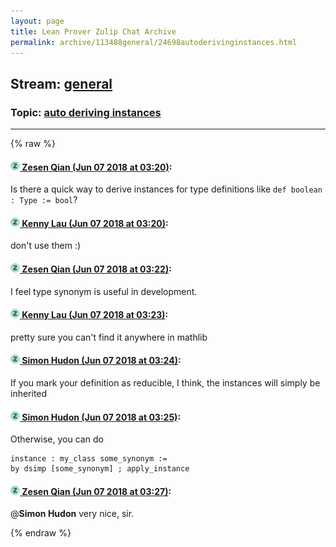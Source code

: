 ```yaml
---
layout: page
title: Lean Prover Zulip Chat Archive 
permalink: archive/113488general/24698autoderivinginstances.html
---
```


## Stream: [general](index.html)
### Topic: [auto deriving instances](24698autoderivinginstances.html)

---


{% raw %}
#### [![Click to go to Zulip](../../assets/img/zulip2.png) Zesen Qian (Jun 07 2018 at 03:20)](https://leanprover.zulipchat.com/#narrow/stream/113488-general/topic/auto%20deriving%20instances/near/127688095):
Is there a quick way to derive instances for type definitions like `def boolean : Type := bool`?

#### [![Click to go to Zulip](../../assets/img/zulip2.png) Kenny Lau (Jun 07 2018 at 03:20)](https://leanprover.zulipchat.com/#narrow/stream/113488-general/topic/auto%20deriving%20instances/near/127688100):
don't use them :)

#### [![Click to go to Zulip](../../assets/img/zulip2.png) Zesen Qian (Jun 07 2018 at 03:22)](https://leanprover.zulipchat.com/#narrow/stream/113488-general/topic/auto%20deriving%20instances/near/127688156):
I feel type synonym is useful in development.

#### [![Click to go to Zulip](../../assets/img/zulip2.png) Kenny Lau (Jun 07 2018 at 03:23)](https://leanprover.zulipchat.com/#narrow/stream/113488-general/topic/auto%20deriving%20instances/near/127688161):
pretty sure you can't find it anywhere in mathlib

#### [![Click to go to Zulip](../../assets/img/zulip2.png) Simon Hudon (Jun 07 2018 at 03:24)](https://leanprover.zulipchat.com/#narrow/stream/113488-general/topic/auto%20deriving%20instances/near/127688204):
If you mark your definition as reducible, I think, the instances will simply be inherited

#### [![Click to go to Zulip](../../assets/img/zulip2.png) Simon Hudon (Jun 07 2018 at 03:25)](https://leanprover.zulipchat.com/#narrow/stream/113488-general/topic/auto%20deriving%20instances/near/127688215):
Otherwise, you can do 

```lean
instance : my_class some_synonym :=
by dsimp [some_synonym] ; apply_instance
```

#### [![Click to go to Zulip](../../assets/img/zulip2.png) Zesen Qian (Jun 07 2018 at 03:27)](https://leanprover.zulipchat.com/#narrow/stream/113488-general/topic/auto%20deriving%20instances/near/127688285):
@**Simon Hudon** very nice, sir.


{% endraw %}
